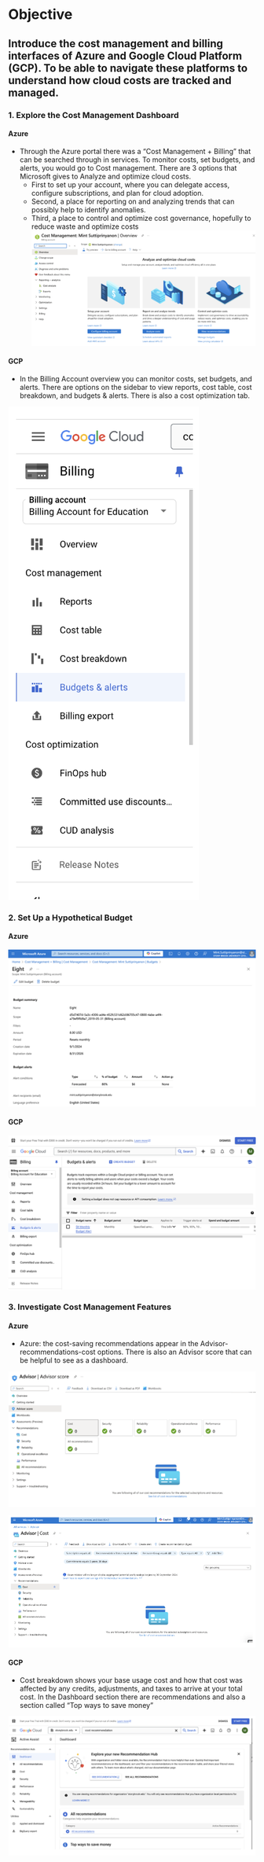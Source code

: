# Objective
## Introduce the cost management and billing interfaces of Azure and Google Cloud Platform (GCP). To be able to navigate these platforms to understand how cloud costs are tracked and managed.


### 1. Explore the Cost Management Dashboard
  #### Azure
  - Through the Azure portal there was a “Cost Management + Billing” that can be searched through in services. To monitor costs, set budgets, and alerts, you would go to Cost management. There are 3 options that Microsoft gives to Analyze and optimize cloud costs.
    - First to set up your account, where you can delegate access, configure subscriptions, and plan for cloud adoption.
    - Second, a place for reporting on and analyzing trends that can possibly help to identify anomalies.
    - Third, a place to control and optimize cost governance, hopefully to reduce waste and optimize costs
![Azure_Cost](Azure1.png)
  
  #### GCP
  - In the Billing Account overview you can monitor costs, set budgets, and alerts. There are options on the sidebar to view reports, cost table, cost breakdown, and budgets & alerts. There is also a cost optimization tab.
    
![GCP_Cost](https://github.com/m-sutt/HHA504_assignment_cloudcosts/blob/main/GCP_1.png)

### 2. Set Up a Hypothetical Budget
  #### Azure

![Azure_Hypo_Budget](https://github.com/m-sutt/HHA504_assignment_cloudcosts/blob/main/Azure%202.png)

  #### GCP
   
![GCP_Hypo_Budget](https://github.com/m-sutt/HHA504_assignment_cloudcosts/blob/main/GCP_2.png)

  
### 3. Investigate Cost Management Features
 #### Azure
  - Azure: the cost-saving recommendations appear in the Advisor-recommendations-cost options. There is also an Advisor score that can be helpful to see as a dashboard.

![Azure_Cost_Man3a](https://github.com/m-sutt/HHA504_assignment_cloudcosts/blob/main/Azure_3a.png)

![Azure_Cost_Man3b](https://github.com/m-sutt/HHA504_assignment_cloudcosts/blob/main/Azure_3b.png)

 #### GCP
  - Cost breakdown shows your base usage cost and how that cost was affected by any credits, adjustments, and taxes to arrive at your total cost. In the Dashboard section there are recommendations and also a section called “Top ways to save money”
    
![GCP_Cost_Man](https://github.com/m-sutt/HHA504_assignment_cloudcosts/blob/main/GCP_3.png)
